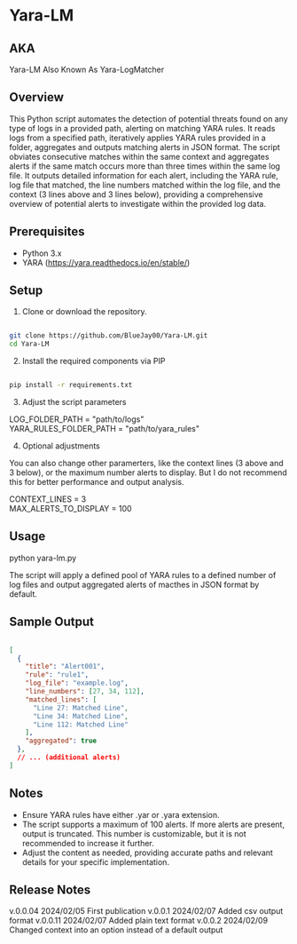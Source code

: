 # Yara-LM

## AKA

Yara-LM Also Known As Yara-LogMatcher

## Overview

This Python script automates the detection of potential threats found on any type of logs in a provided path, alerting on matching YARA rules. It reads logs from a specified path, iteratively applies YARA rules provided in a folder, aggregates and outputs matching alerts in JSON format. The script obviates consecutive matches within the same context and aggregates alerts if the same match occurs more than three times within the same log file. It outputs detailed information for each alert, including the YARA rule, log file that matched, the line numbers matched within the log file, and the context (3 lines above and 3 lines below), providing a comprehensive overview of potential alerts to investigate within the provided log data.

## Prerequisites

- Python 3.x
- YARA (https://yara.readthedocs.io/en/stable/)

## Setup

1. Clone or download the repository.

```bash

git clone https://github.com/BlueJay00/Yara-LM.git
cd Yara-LM

```

2. Install the required components via PIP 

```bash

pip install -r requirements.txt

```

3. Adjust the script parameters

LOG_FOLDER_PATH = "path/to/logs" <br />
YARA_RULES_FOLDER_PATH = "path/to/yara_rules"

4. Optional adjustments

You can also change other paramerters, like the context lines (3 above and 3 below), or the maximum number alerts to display. But I do not recommend this for better performance and output analysis.

CONTEXT_LINES = 3 <br />
MAX_ALERTS_TO_DISPLAY = 100

## Usage

python yara-lm.py

The script will apply a defined pool of YARA rules to a defined number of log files and output aggregated alerts of macthes in JSON format by default.

## Sample Output

```json

[
  {
    "title": "Alert001",
    "rule": "rule1",
    "log_file": "example.log",
    "line_numbers": [27, 34, 112],
    "matched_lines": [
      "Line 27: Matched Line",
      "Line 34: Matched Line",
      "Line 112: Matched Line"
    ],
    "aggregated": true
  },
  // ... (additional alerts)
]


```

## Notes

- Ensure YARA rules have either .yar or .yara extension.
- The script supports a maximum of 100 alerts. If more alerts are present, output is truncated. This number is customizable, but it is not recommended to increase it further.
- Adjust the content as needed, providing accurate paths and relevant details for your specific implementation.
 
## Release Notes

v.0.0.04	2024/02/05	First publication
v.0.0.1		2024/02/07	Added csv output format
v.0.0.11	2024/02/07	Added plain text format
v.0.0.2		2024/02/09	Changed context into an option instead of a default output
